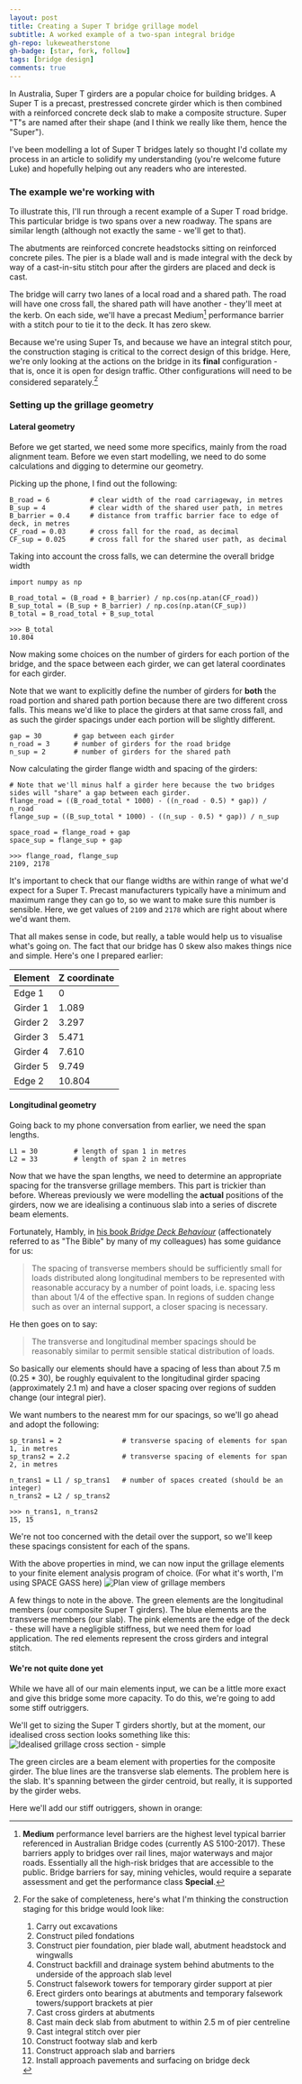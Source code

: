 ```yaml
---
layout: post
title: Creating a Super T bridge grillage model
subtitle: A worked example of a two-span integral bridge
gh-repo: lukeweatherstone
gh-badge: [star, fork, follow]
tags: [bridge design]
comments: true
---
```

In Australia, Super T girders are a popular choice for building bridges. A Super T is a precast, prestressed concrete girder which is then combined with a reinforced concrete deck slab to make a composite structure. Super "T"s are named after their shape (and I think we really like them, hence the "Super").

I've been modelling a lot of Super T bridges lately so thought I'd collate my process in an article to solidify my understanding (you're welcome future Luke) and hopefully helping out any readers who are interested.

### The example we're working with

To illustrate this, I'll run through a recent example of a Super T road bridge. This particular bridge is two spans over a new roadway. The spans are similar length (although not exactly the same - we'll get to that).

The abutments are reinforced concrete headstocks sitting on reinforced concrete piles. The pier is a blade wall and is made integral with the deck by way of a cast-in-situ stitch pour after the girders are placed and deck is cast.

The bridge will carry two lanes of a local road and a shared path. The road will have one cross fall, the shared path will have another - they'll meet at the kerb. On each side, we'll have a precast Medium[^1] performance barrier with a stitch pour to tie it to the deck. It has zero skew.

Because we're using Super Ts, and because we have an integral stitch pour, the construction staging is critical to the correct design of this bridge. Here, we're only looking at the actions on the bridge in its **final** configuration - that is, once it is open for design traffic. Other configurations will need to be considered separately.[^2]

### Setting up the grillage geometry
#### Lateral geometry
Before we get started, we need some more specifics, mainly from the road alignment team. Before we even start modelling, we need to do some calculations and digging to determine our geometry.

Picking up the phone, I find out the following:
~~~
B_road = 6          # clear width of the road carriageway, in metres
B_sup = 4           # clear width of the shared user path, in metres
B_barrier = 0.4     # distance from traffic barrier face to edge of deck, in metres
CF_road = 0.03      # cross fall for the road, as decimal
CF_sup = 0.025      # cross fall for the shared user path, as decimal
~~~

Taking into account the cross falls, we can determine the overall bridge width
~~~
import numpy as np

B_road_total = (B_road + B_barrier) / np.cos(np.atan(CF_road))
B_sup_total = (B_sup + B_barrier) / np.cos(np.atan(CF_sup))
B_total = B_road_total + B_sup_total

>>> B_total
10.804
~~~

Now making some choices on the number of girders for each portion of the bridge, and the space between each girder, we can get lateral coordinates for each girder.

Note that we want to explicitly define the number of girders for **both** the road portion and shared path portion because there are two different cross falls. This means we'd like to place the girders at that same cross fall, and as such the girder spacings under each portion will be slightly different.
~~~
gap = 30        # gap between each girder
n_road = 3      # number of girders for the road bridge
n_sup = 2       # number of girders for the shared path
~~~

Now calculating the girder flange width and spacing of the girders:
~~~
# Note that we'll minus half a girder here because the two bridges sides will "share" a gap between each girder.
flange_road = ((B_road_total * 1000) - ((n_road - 0.5) * gap)) / n_road
flange_sup = ((B_sup_total * 1000) - ((n_sup - 0.5) * gap)) / n_sup

space_road = flange_road + gap
space_sup = flange_sup + gap

>>> flange_road, flange_sup
2109, 2178
~~~

It's important to check that our flange widths are within range of what we'd expect for a Super T. Precast manufacturers typically have a minimum and maximum range they can go to, so we want to make sure this number is sensible. Here, we get values of `2109` and `2178` which are right about where we'd want them.

That all makes sense in code, but really, a table would help us to visualise what's going on. The fact that our bridge has 0 skew also makes things nice and simple. Here's one I prepared earlier:

| Element | Z coordinate |
| :------ | :------ |
| Edge 1 | 0 |
| Girder 1 | 1.089 |
| Girder 2 | 3.297 |
| Girder 3 | 5.471 |
| Girder 4 | 7.610 |
| Girder 5 | 9.749 |
| Edge 2 | 10.804 |


#### Longitudinal geometry
Going back to my phone conversation from earlier, we need the span lengths.
~~~
L1 = 30         # length of span 1 in metres
L2 = 33         # length of span 2 in metres
~~~

Now that we have the span lengths, we need to determine an appropriate spacing for the transverse grillage members. This part is trickier than before. Whereas previously we were modelling the **actual** positions of the girders, now we are idealising a continuous slab into a series of discrete beam elements.

Fortunately, Hambly, in [his book _Bridge Deck Behaviour_][hambly] (affectionately referred to as "The Bible" by many of my colleagues) has some guidance for us:
> The spacing of transverse members should be sufficiently small for loads distributed along longitudinal members to be represented with reasonable accuracy by a number of point loads, i.e. spacing less than about 1/4 of the effective span. In regions of sudden change such as over an internal support, a closer spacing is necessary.

He then goes on to say:
> The transverse and longitudinal member spacings should be reasonably similar to permit sensible statical distribution of loads.

So basically our elements should have a spacing of less than about 7.5 m (0.25 * 30), be roughly equivalent to the longitudinal girder spacing (approximately 2.1 m) and have a closer spacing over regions of sudden change (our integral pier).

We want numbers to the nearest mm for our spacings, so we'll go ahead and adopt the following:
~~~
sp_trans1 = 2               # transverse spacing of elements for span 1, in metres
sp_trans2 = 2.2             # transverse spacing of elements for span 2, in metres

n_trans1 = L1 / sp_trans1   # number of spaces created (should be an integer)
n_trans2 = L2 / sp_trans2

>>> n_trans1, n_trans2
15, 15
~~~

We're not too concerned with the detail over the support, so we'll keep these spacings consistent for each of the spans.

With the above properties in mind, we can now input the grillage elements to your finite element analysis program of choice. (For what it's worth, I'm using SPACE GASS here)
![Plan view of grillage members](/assets/img/grillage_plan.png)

A few things to note in the above. The green elements are the longitudinal members (our composite Super T girders). The blue elements are the transverse members (our slab). The pink elements are the edge of the deck - these will have a negligible stiffness, but we need them for load application. The red elements represent the cross girders and integral stitch.

#### We're not quite done yet
While we have all of our main elements input, we can be a little more exact and give this bridge some more capacity. To do this, we're going to add some stiff outriggers.

We'll get to sizing the Super T girders shortly, but at the moment, our idealised cross section looks something like this:
![Idealised grillage cross section - simple](/assets/img/grillage_cs_simple.png)

The green circles are a beam element with properties for the composite girder. The blue lines are the transverse slab elements. The problem here is the slab. It's spanning between the girder centroid, but really, it is supported by the girder webs.

Here we'll add our stiff outriggers, shown in orange:


[^1]: **Medium** performance level barriers are the highest level typical barrier referenced in Australian Bridge codes (currently AS 5100-2017). These barriers apply to bridges over rail lines, major waterways and major roads. Essentially all the high-risk bridges that are accessible to the public. Bridge barriers for say, mining vehicles, would require a separate assessment and get the performance class **Special**.

[^2]: For the sake of completeness, here's what I'm thinking the construction staging for this bridge would look like:  
    1. Carry out excavations
    2. Construct piled fondations
    3. Construct pier foundation, pier blade wall, abutment headstock and wingwalls
    4. Construct backfill and drainage system behind abutments to the underside of the approach slab level
    5. Construct falsework towers for temporary girder support at pier
    6. Erect girders onto bearings at abutments and temporary falsework towers/support brackets at pier
    7. Cast cross girders at abutments
    8. Cast main deck slab from abutment to within 2.5 m of pier centreline
    9. Cast integral stitch over pier
    10. Construct footway slab and kerb
    11. Construct approach slab and barriers
    12. Install approach pavements and surfacing on bridge deck

[hambly]: https://www.amazon.com/Bridge-Deck-Behaviour-C-Hambly/dp/0419172602